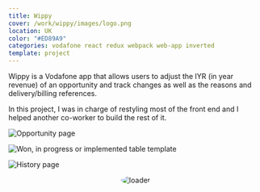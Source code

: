 ```yaml
---
title: Wippy
cover: /work/wippy/images/logo.png
location: UK
color: "#ED89A9"
categories: vodafone react redux webpack web-app inverted
template: project
---
```


Wippy is a Vodafone app that allows users to adjust the IYR (in year revenue) of an opportunity and track changes as well as the reasons and delivery/billing references.

In this project, I was in charge of restyling most of the front end and I helped another co-worker to build the rest of it.

![](/work/wippy/images/1.png "Opportunity page")

![](/work/wippy/images/2.jpg "Won, in progress or implemented table template")

![](/work/wippy/images/3.jpg "History page")

<p style="text-align: center">
  <img style="border-radius: 100%" src="/work/wippy/images/loader.gif" alt="loader" />
</p>

